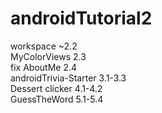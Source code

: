 # androidTutorial2

workspace ~2.2  
MyColorViews 2.3  
fix AboutMe 2.4  
androidTrivia-Starter 3.1-3.3  
Dessert clicker 4.1-4.2  
GuessTheWord 5.1-5.4  



